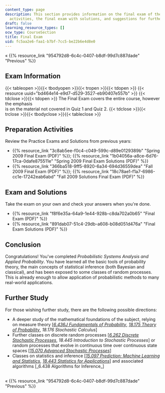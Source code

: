 ```yaml
---
content_type: page
description: This section provides information on the final exam of the course, preparation
  activities, the final exam with solutions, and suggestions for further study.
draft: false
learning_resource_types: []
ocw_type: CourseSection
title: Final Exam
uid: fc5aa2e6-faa1-b7bf-7cc5-be22b6e4d8e0
---
```

« {{% resource_link "954792d8-6c4c-0407-b8df-99d7c887dade" "Previous" %}}

## Exam Information

{{< tableopen >}}{{< tbodyopen >}}{{< tropen >}}{{< tdopen >}}
{{< resource uuid="bd464e14-e9d7-d529-3527-eb90407e557b" >}}
{{< tdclose >}}{{< tdopen >}}
The Final Exam covers the entire course, however the emphasis   
is on the material not covered in Quiz 1 and Quiz 2.
{{< tdclose >}}{{< trclose >}}{{< tbodyclose >}}{{< tableclose >}}

## Preparation Activities

Review the Practice Exams and Solutions from previous years:

- {{% resource_link "3c8ab5ee-f0c4-c049-599c-d89e0129389b" "Spring 2009 Final Exam (PDF)" %}}; {{% resource_link "1b04056a-a8ce-6d76-17ca-0dafe875511e" "Spring 2009 Final Exam Solutions (PDF)" %}}
- {{% resource_link "366ba518-9ff5-8920-6a34-694d36559dea" "Fall 2009 Final Exam (PDF)" %}}; {{% resource_link "18c78ae1-f1a7-6986-cc1e-17242eab6abd" "Fall 2009 Solutions Final Exam (PDF)" %}}

## Exam and Solutions

Take the exam on your own and check your answers when you're done.

- {{% resource_link "f8f6e35a-64a9-1e44-928b-c8da702a0b65" "Final Exam (PDF)" %}}
- {{% resource_link "891dab07-51c4-29db-a608-b08d051d476a" "Final Exam Solutions (PDF)" %}}

## Conclusion

Congratulations! You've completed *Probabilistic Systems Analysis and Applied Probability*. You have learned all the basic tools of probability theory, the main concepts of statistical inference (both Bayesian and classical), and has been exposed to some classes of random processes. This is already enough to allow application of probabilistic methods to many real-world applications.

## Further Study

For those wishing further study, there are the following possible directions:

- A deeper study of the mathematical foundations of the subject, relying on measure theory \[[*6.436J Fundamentals of Probability*](/courses/6-436j-fundamentals-of-probability-fall-2018), [*18.175 Theory of Probability*](/courses/18-175-theory-of-probability-spring-2014), *18.176 Stochastic Calculus*\]
- Further classes on discrete random processes \[[*6.262 Discrete Stochastic Processes*](/courses/6-262-discrete-stochastic-processes-spring-2011), *18.445 Introduction to Stochastic Processes*\] or random processes that evolve in continuous time over continuous state spaces \[[*15.070 Advanced Stochastic Processes*](/courses/15-070j-advanced-stochastic-processes-fall-2013)\]
- Classes on statistics and inference \[[*15.097 Prediction: Machine Learning and Statistics*](/courses/15-097-prediction-machine-learning-and-statistics-spring-2012), [*18.443 Statistics for Applications*](https://ocw.mit.edu/courses/18-443-statistics-for-applications-fall-2006/)\] and associated algorithms \[\_6.438 Algorithms for Inference\_\]   
     

« {{% resource_link "954792d8-6c4c-0407-b8df-99d7c887dade" "Previous" %}}